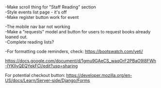 -Make scroll thing for "Staff Reading" section  
-Style events list page - it's off    
-Make register button work for event

-The mobile nav bar not working  
-Make a "requests" model and button for users to request books already loaned out.  
-Complete reading lists?


-For formatting code reminders, check: https://bootswatch.com/yeti/   

https://docs.google.com/document/d/1gmu9GAeCS_waqOrF2PBaO9l8FWh-IYKIlyQEQYekFCI/edit?usp=sharing  

For potential checkout button: https://developer.mozilla.org/en-US/docs/Learn/Server-side/Django/Forms  
